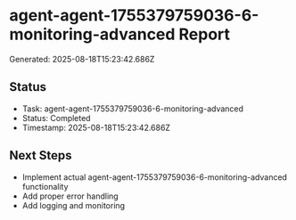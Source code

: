 # agent-agent-1755379759036-6-monitoring-advanced Report

Generated: 2025-08-18T15:23:42.686Z

## Status
- Task: agent-agent-1755379759036-6-monitoring-advanced
- Status: Completed
- Timestamp: 2025-08-18T15:23:42.686Z

## Next Steps
- Implement actual agent-agent-1755379759036-6-monitoring-advanced functionality
- Add proper error handling
- Add logging and monitoring
